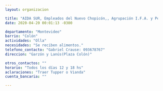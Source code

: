```yaml
---
layout: organizacion

title: "AIDA SUR, Empleados del Nuevo Chopicón,, Agrupación I.F.A. y Pepe DÈlia"
date: 2020-04-20 00:01:13 -0300

departamento: "Montevideo"
barrio: "Colón"
actividades: "Olla"
necesidades: "Se reciben alimentos."
telefono_contacto: "Gabriel Crause: 093678767"
direccion: "Garzón y Lanús(Plaza Colón)"

otros_contactos: ""
horario: "Todos los días 12 y 18 hs"
aclaraciones: "Traer Tupper o Vianda"
cuenta_bancaria: ""

---
```

